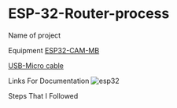 # ESP-32-Router-process

Name of project

Equipment
[ESP32-CAM-MB](https://www.amazon.com/ESP32-CAM-MB-Aideepen-ESP32-CAM-Bluetooth-Arduino/dp/B0948ZFTQZ/ref=sr_1_1_sspa?crid=2Q34KHEYEN3VL&keywords=esp32+cam&qid=1678902152&sprefix=esp+32%2Caps%2C176&sr=8-1-spons&psc=1&spLa=ZW5jcnlwdGVkUXVhbGlmaWVyPUFGVThHRzEwMUNQVDImZW5jcnlwdGVkSWQ9QTAzNzczNDVLRUdBVkY2TFdETUYmZW5jcnlwdGVkQWRJZD1BMDU0NzA0NzM2RVVMRkwwNlZTNlImd2lkZ2V0TmFtZT1zcF9hdGYmYWN0aW9uPWNsaWNrUmVkaXJlY3QmZG9Ob3RMb2dDbGljaz10cnVl)

[USB-Micro cable](https://www.amazon.com/AmazonBasics-Male-Micro-Cable-Black/dp/B07232M876/ref=sr_1_1_sspa?crid=280CFH5F9GDKC&keywords=usb+micro+cable&qid=1678903216&sprefix=usb+m%2Caps%2C116&sr=8-1-spons&psc=1&spLa=ZW5jcnlwdGVkUXVhbGlmaWVyPUEzUkhYWUMxOFpNRVNXJmVuY3J5cHRlZElkPUEwNDU1ODA1RFc0VFU4VFNRUFBFJmVuY3J5cHRlZEFkSWQ9QTA4NTAwNzMzRFVYTkVVNlZKRFBWJndpZGdldE5hbWU9c3BfYXRmJmFjdGlvbj1jbGlja1JlZGlyZWN0JmRvTm90TG9nQ2xpY2s9dHJ1ZQ=)

Links For Documentation
![esp32](https://www.youtube.com/watch?v=41Lymi6rXA8&list=PLLikBZAto8K7zrkQQYOfoY9404SBhXeQr&t=4s)


Steps That I Followed
